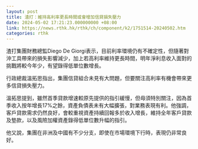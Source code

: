 ```yaml
---
layout: post
title: 渣打：維持高利率更長時間或會增加信貸損失壓力
date: 2024-05-02 17:21:23.000000000 +08:00
link: https://news.rthk.hk/rthk/ch/component/k2/1751514-20240502.htm
categories: rthk
---
```


渣打集團財務總監Diego De Giorgi表示，目前利率環境仍有不確定性，但隨著對沖工具帶來的損失影響減少，加上若高利率維持更長時間，明年淨利息收入面對的挑戰將較今年少，有望錄得低單位數增長。

行政總裁溫拓思指出，集團信貸組合未見有大問題，但要關注高利率有機會帶來更多信貸損失壓力。

溫拓思提到，雖然首季貸款增速較原先提供的指引緩慢，但毋須特別關注，因為首季收入按年增長17%之餘，資產負債表未有大幅擴張，對業務表現有利。他強調，客戶貸款需求仍然良好，會較重視資產持續回報多於收入增長，維持全年客戶貸款及墊款，以及風險加權資產錄得低單位數升幅的指引。

他又說，集團在非洲及中國有不少分支，即使在市場環境下行時，表現仍非常良好。
